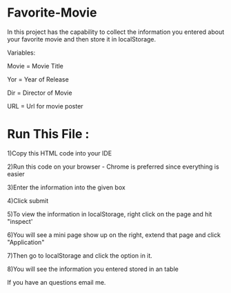# Favorite-Movie

In this project has the capability to collect the information you entered about your favorite movie and then store it in localStorage.

Variables:

Movie = Movie Title

Yor = Year of Release

Dir = Director of Movie

URL = Url for movie poster

Run This File :
===============

1)Copy this HTML code into your IDE

2)Run this code on your browser - Chrome is preferred since everything is easier

3)Enter the information into the given box

4)Click submit

5)To view the information in localStorage, right click on the page and hit "inspect'

6)You will see a mini page show up on the right, extend that page and click "Application"

7)Then go to localStorage and click the option in it.

8)You will see the information you entered stored in an table

If you have an questions email me.
